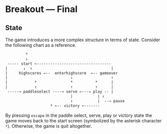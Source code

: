 # Breakout — Final

## State

The game introduces a more complex structure in terms of state. Consider the following chart as a reference.

```txt
         *
         ↓
 ----- start ←---------------------------------
|       ↓  ↑                                   |
|     highscores ←--  enterhighscore  ←-- gameover
|                            ↓                 ↑
|            *               *          *      |
|            ↑               ↑          ↑      |
 -----→ paddleselect ----→ serve ←---→ play -- |
                             |           | ↑
                             ↑           |  --→ pause
                    * ←-- victory ←-------
```

By pressing `escape` in the paddle select, serve, play or victory state the game moves back to the start screen (symbolized by the asterisk character `*`). Otherwise, the game is quit altogether.

